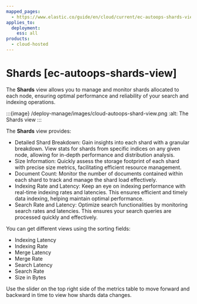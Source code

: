 ```yaml
---
mapped_pages:
  - https://www.elastic.co/guide/en/cloud/current/ec-autoops-shards-view.html
applies_to:
  deployment:
    ess: all
products:
  - cloud-hosted
---
```


# Shards [ec-autoops-shards-view]

The **Shards** view allows you to manage and monitor shards allocated to each node, ensuring optimal performance and reliability of your search and indexing operations.

:::{image} /deploy-manage/images/cloud-autoops-shard-view.png
:alt: The Shards view
:::

The **Shards** view provides:

* Detailed Shard Breakdown: Gain insights into each shard with a granular breakdown. View stats for shards from specific indices on any given node, allowing for in-depth performance and distribution analysis.
* Size Information: Quickly assess the storage footprint of each shard with precise size metrics, facilitating efficient resource management.
* Document Count: Monitor the number of documents contained within each shard to track and manage the shard load effectively.
* Indexing Rate and Latency: Keep an eye on indexing performance with real-time indexing rates and latencies. This ensures efficient and timely data indexing, helping maintain optimal performance.
* Search Rate and Latency: Optimize search functionalities by monitoring search rates and latencies. This ensures your search queries are processed quickly and effectively.

You can get different views using the sorting fields:

* Indexing Latency
* Indexing Rate
* Merge Latency
* Merge Rate
* Search Latency
* Search Rate
* Size in Bytes

Use the slider on the top right side of the metrics table to move forward and backward in time to view how shards data changes.

